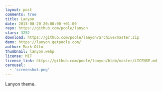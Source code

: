 ```yaml
---
layout: post
comments: true
title: Lanyon
date: 2015-08-20 20:00:00 +01:00
repo: https://github.com/poole/lanyon
stars: 3252
download: https://github.com/poole/lanyon/archive/master.zip
demo: https://lanyon.getpoole.com/
author: Mark Otto
thumbnail: lanyon.webp
license: MIT
license_link: https://github.com/poole/lanyon/blob/master/LICENSE.md
carousel:
  - 'screenshot.png'
---
```


Lanyon theme.
